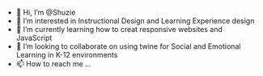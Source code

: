 - 👋 Hi, I’m @Shuzie
- 👀 I’m interested in Instructional Design and Learning Experience design
- 🌱 I’m currently learning how to creat responsive websites and JavaScript 
- 💞️ I’m looking to collaborate on using twine for Social and Emotional Learning in K-12 environments
- 📫 How to reach me ...

<!---
Shuzie/Shuzie is a ✨ special ✨ repository because its `README.md` (this file) appears on your GitHub profile.
You can click the Preview link to take a look at your changes.
--->
